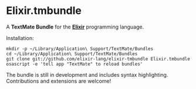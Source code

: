 # Elixir.tmbundle

A **TextMate Bundle** for the [**Elixir**](http://github.com/elixir-lang/elixir) programming language.

Installation:

    mkdir -p ~/Library/Application\ Support/TextMate/Bundles
    cd ~/Library/Application\ Support/TextMate/Bundles
    git clone git://github.com/elixir-lang/elixir-tmbundle Elixir.tmbundle
    osascript -e 'tell app "TextMate" to reload bundles'

The bundle is still in development and includes syntax highlighting. Contributions and extensions are welcome!